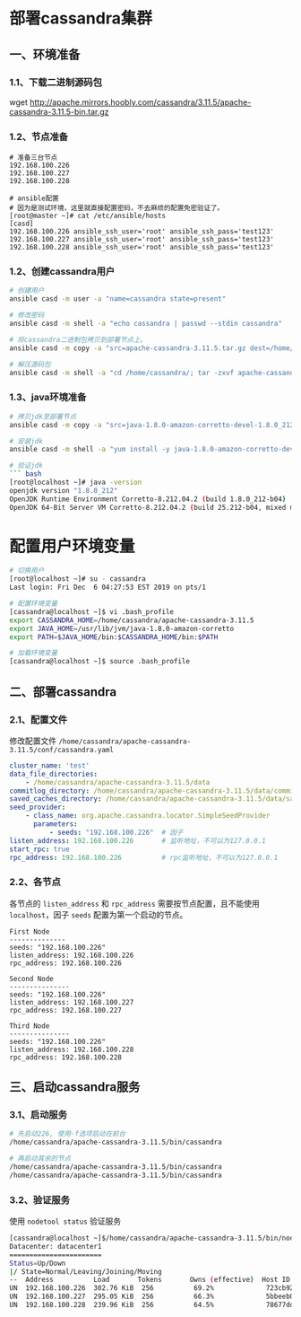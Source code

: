 # 部署cassandra集群

## 一、环境准备
### 1.1、下载二进制源码包
wget http://apache.mirrors.hoobly.com/cassandra/3.11.5/apache-cassandra-3.11.5-bin.tar.gz

### 1.2、节点准备
```
# 准备三台节点
192.168.100.226
192.168.100.227
192.168.100.228

# ansible配置
# 因为是测试环境，这里就直接配置密码，不去麻烦的配置免密验证了。
[root@master ~]# cat /etc/ansible/hosts
[casd]
192.168.100.226 ansible_ssh_user='root' ansible_ssh_pass='test123'
192.168.100.227 ansible_ssh_user='root' ansible_ssh_pass='test123'
192.168.100.228 ansible_ssh_user='root' ansible_ssh_pass='test123'
```

### 1.2、创建cassandra用户
``` bash
# 创建用户
ansible casd -m user -a "name=cassandra state=present"

# 修改密码
ansible casd -m shell -a "echo cassandra | passwd --stdin cassandra"

# 将cassandra二进制包拷贝到部署节点上。
ansible casd -m copy -a "src=apache-cassandra-3.11.5.tar.gz dest=/home/cassandra/apache-cassandra-3.11.5.tar.gz"

# 解压源码包
ansible casd -m shell -a "cd /home/cassandra/; tar -zxvf apache-cassandra-3.11.5.tar.gz"
```

### 1.3、java环境准备
``` bash
# 拷贝jdk至部署节点
ansible casd -m copy -a "src=java-1.8.0-amazon-corretto-devel-1.8.0_212.b04-2.x86_64.rpm dest=/root"

# 安装jdk
ansible casd -m shell -a "yum install -y java-1.8.0-amazon-corretto-devel-1.8.0_212.b04-2.x86_64.rpm"

# 验证jdk
``` bash
[root@localhost ~]# java -version
openjdk version "1.8.0_212"
OpenJDK Runtime Environment Corretto-8.212.04.2 (build 1.8.0_212-b04)
OpenJDK 64-Bit Server VM Corretto-8.212.04.2 (build 25.212-b04, mixed mode)
```

# 配置用户环境变量
``` bash
# 切换用户
[root@localhost ~]# su - cassandra 
Last login: Fri Dec  6 04:27:53 EST 2019 on pts/1

# 配置环境变量
[cassandra@localhost ~]$ vi .bash_profile
export CASSANDRA_HOME=/home/cassandra/apache-cassandra-3.11.5
export JAVA_HOME=/usr/lib/jvm/java-1.8.0-amazon-corretto
export PATH=$JAVA_HOME/bin:$CASSANDRA_HOME/bin:$PATH

# 加载环境变量
[cassandra@localhost ~]$ source .bash_profile
```

## 二、部署cassandra
### 2.1、配置文件
修改配置文件 `/home/cassandra/apache-cassandra-3.11.5/conf/cassandra.yaml`
``` yaml
cluster_name: 'test'
data_file_directories:
    - /home/cassandra/apache-cassandra-3.11.5/data
commitlog_directory: /home/cassandra/apache-cassandra-3.11.5/data/commitlog
saved_caches_directory: /home/cassandra/apache-cassandra-3.11.5/data/saved_caches
seed_provider:
    - class_name: org.apache.cassandra.locator.SimpleSeedProvider
      parameters:
          - seeds: "192.168.100.226"  # 因子
listen_address: 192.168.100.226       # 监听地址，不可以为127.0.0.1
start_rpc: true
rpc_address: 192.168.100.226          # rpc监听地址，不可以为127.0.0.1
```

### 2.2、各节点
各节点的 `listen_address` 和 `rpc_address` 需要按节点配置，且不能使用 `localhost`，因子 `seeds` 配置为第一个启动的节点。
```
First Node
--------------
seeds: "192.168.100.226"
listen_address: 192.168.100.226
rpc_address: 192.168.100.226

Second Node
---------------
seeds: "192.168.100.226"
listen_address: 192.168.100.227
rpc_address: 192.168.100.227

Third Node
---------------
seeds: "192.168.100.226"
listen_address: 192.168.100.228
rpc_address: 192.168.100.228
```

## 三、启动cassandra服务
### 3.1、启动服务
``` bash
# 先启动226, 使用-f选项启动在前台
/home/cassandra/apache-cassandra-3.11.5/bin/cassandra

# 再启动其余的节点
/home/cassandra/apache-cassandra-3.11.5/bin/cassandra
/home/cassandra/apache-cassandra-3.11.5/bin/cassandra
```

### 3.2、验证服务
使用 `nodetool status` 验证服务
``` bash
[cassandra@localhost ~]$/home/cassandra/apache-cassandra-3.11.5/bin/nodetool status
Datacenter: datacenter1
=======================
Status=Up/Down
|/ State=Normal/Leaving/Joining/Moving
--  Address          Load       Tokens       Owns (effective)  Host ID                               Rack
UN  192.168.100.226  302.76 KiB  256          69.2%             723cb923-d19c-4dea-8124-c4503dab4d75  rack1
UN  192.168.100.227  295.05 KiB  256          66.3%             5bbeeb09-9bf4-4e45-a7a1-168e4f87186f  rack1
UN  192.168.100.228  239.96 KiB  256          64.5%             78677dd0-797e-45b0-a34a-23842927af35  rack1

```

